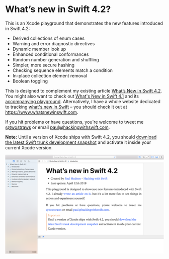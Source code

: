# What’s new in Swift 4.2?

This is an Xcode playground that demonstrates the new features introduced in Swift 4.2: 

* Derived collections of enum cases
* Warning and error diagnostic directives
* Dynamic member look up
* Enhanced conditional conformances
* Random number generation and shuffling
* Simpler, more secure hashing
* Checking sequence elements match a condition
* In-place collection element removal
* Boolean toggling

This is designed to complement my existing article [What’s New in Swift 4.2](https://www.hackingwithswift.com/articles/77/whats-new-in-swift-4-2). You might also want to check out [What's New in Swift 4.1](https://www.hackingwithswift.com/articles/50/whats-new-in-swift-4-1) and its [accompanying playground](https://github.com/twostraws/whats-new-in-swift-4-1). Alternatively, I have a whole website dedicated to tracking [what's new in Swift](https://www.whatsnewinswift.com) – you should check it out at <https://www.whatsnewinswift.com>.

If you hit problems or have questions, you're welcome to tweet me [@twostraws](https://twitter.com/twostraws) or email <paul@hackingwithswift.com>.

**Note:** Until a version of Xcode ships with Swift 4.2, you should [download the latest Swift trunk development snapshot](https://swift.org/blog/4-2-release-process/) and activate it inside your current Xcode version.

![Screenshot of Xcode 9.3 running this playground.](playground-screenshot.png)
